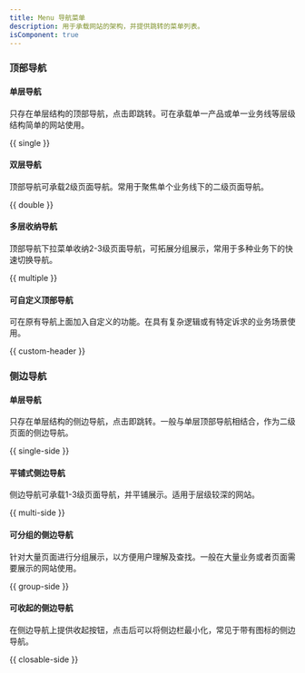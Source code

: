 ```yaml
---
title: Menu 导航菜单
description: 用于承载网站的架构，并提供跳转的菜单列表。
isComponent: true
---
```


### 顶部导航

#### 单层导航

只存在单层结构的顶部导航，点击即跳转。可在承载单一产品或单一业务线等层级结构简单的网站使用。

{{ single }}

#### 双层导航

顶部导航可承载2级页面导航。常用于聚焦单个业务线下的二级页面导航。

{{ double }}

#### 多层收纳导航

顶部导航下拉菜单收纳2-3级页面导航，可拓展分组展示，常用于多种业务下的快速切换导航。

{{ multiple }}

#### 可自定义顶部导航

可在原有导航上面加入自定义的功能。在具有复杂逻辑或有特定诉求的业务场景使用。

{{ custom-header }}

### 侧边导航

#### 单层导航

只存在单层结构的侧边导航，点击即跳转。一般与单层顶部导航相结合，作为二级页面的侧边导航。

{{ single-side }}

#### 平铺式侧边导航

侧边导航可承载1-3级页面导航，并平铺展示。适用于层级较深的网站。

{{ multi-side }}

<!-- #### 弹层式侧边导航

侧边导航可承载1-3级页面导航，并采用弹层来收纳深层页面导航。适用于架构层级较深，且每层的页面较多，需要对大量页面进行收纳。

{{ popup-side }} -->

#### 可分组的侧边导航

针对大量页面进行分组展示，以方便用户理解及查找。一般在大量业务或者页面需要展示的网站使用。

{{ group-side }}

<!-- #### 可自定义侧边导航

可在原有导航上面加入自定义的功能。适用于复杂逻辑或有特定诉求的业务场景。

{{ custom-side }} -->

#### 可收起的侧边导航

在侧边导航上提供收起按钮，点击后可以将侧边栏最小化，常见于带有图标的侧边导航。

{{ closable-side }}
